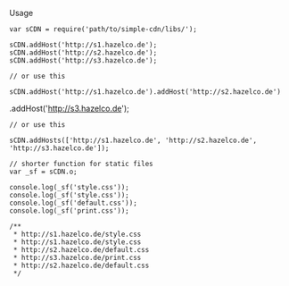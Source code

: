 Usage

    var sCDN = require('path/to/simple-cdn/libs/');

    sCDN.addHost('http://s1.hazelco.de');
    sCDN.addHost('http://s2.hazelco.de');
    sCDN.addHost('http://s3.hazelco.de');

    // or use this
    
    sCDN.addHost('http://s1.hazelco.de').addHost('http://s2.hazelco.de')
.addHost('http://s3.hazelco.de');
    
    // or use this
    
    sCDN.addHosts(['http://s1.hazelco.de', 'http://s2.hazelco.de', 'http://s3.hazelco.de']);
    
    // shorter function for static files
    var _sf = sCDN.o;
    
    console.log(_sf('style.css'));
    console.log(_sf('style.css'));
    console.log(_sf('default.css'));
    console.log(_sf('print.css'));
    
    /**
     * http://s1.hazelco.de/style.css
     * http://s1.hazelco.de/style.css
     * http://s2.hazelco.de/default.css
     * http://s3.hazelco.de/print.css
     * http://s2.hazelco.de/default.css
     */
